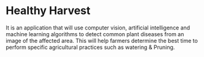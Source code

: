 # Healthy Harvest
It is an application that will use computer vision, artificial intelligence and machine learning algorithms to detect common plant diseases from an image of the affected area. This will help farmers determine the best time to perform specific agricultural practices such as watering & Pruning.
